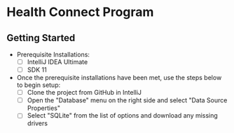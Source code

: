
# Health Connect Program

## Getting Started

- Prerequisite Installations:
	 - [ ] IntelliJ IDEA Ultimate
	 - [ ] SDK 11
 
 - Once the prerequisite installations have been met, use the steps below to begin setup:
	 - [ ] Clone the project from GitHub in IntelliJ
	 - [ ] Open the "Database" menu on the right side and select "Data Source Properties"
	 - [ ] Select "SQLite" from the list of options and download any missing drivers

